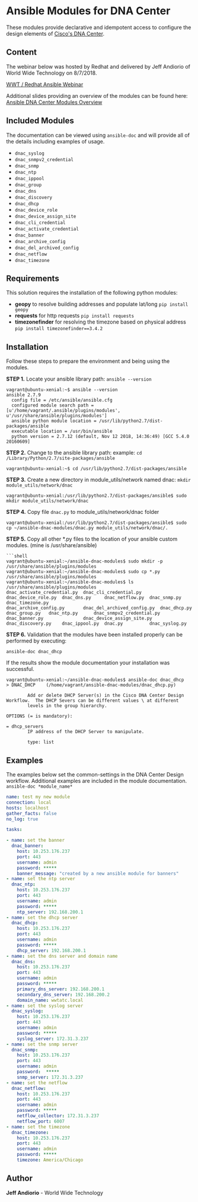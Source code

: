 # Ansible Modules for DNA Center

These modules provide declarative and idempotent access to configure the design elements of [Cisco's DNA Center](https://www.cisco.com/c/en/us/products/cloud-systems.../dna-center/index.html). 

## Content

The webinar below was hosted by Redhat and delivered by Jeff Andiorio of World Wide Technology on 8/7/2018.  

[WWT / Redhat Ansible Webinar](https://www.ansible.com/resources/webinars-training/lab-automation-by-wwt-with-ansible-tower-and-cisco-dna-center)


Additional slides providing an overview of the modules can be found here:  [Ansible DNA Center Modules Overview](https://www.slideshare.net/secret/1l5xe5ORzTN3Uv)

## Included Modules 

The documentation can be viewed using  `ansible-doc` and will provide all of the details including examples of usage. 

- `dnac_syslog`
- `dnac_snmpv2_credential`
- `dnac_snmp`
- `dnac_ntp`
- `dnac_ippool`
- `dnac_group`
- `dnac_dns`
- `dnac_discovery`
- `dnac_dhcp`
- `dnac_device_role`
- `dnac_device_assign_site`
- `dnac_cli_credential`
- `dnac_activate_credential`
- `dnac_banner`
- `dnac_archive_config`
- `dnac_del_archived_config`
- `dnac_netflow`
- `dnac_timezone`

## Requirements

This solution requires the installation of the following python modules:

- **geopy** to resolve building addresses and populate lat/long
  `pip install geopy`
- **requests** for http requests 
  `pip install requests`
- **timezonefinder** for resolving the timezone based on physical address 
  `pip install timezonefinder==3.4.2`

## Installation

Follow these steps to prepare the environment and being using the modules. 

**STEP 1.**  Locate your ansible library path: `ansible --version`

```shell
vagrant@ubuntu-xenial:~$ ansible --version
ansible 2.7.9
  config file = /etc/ansible/ansible.cfg
  configured module search path = [u'/home/vagrant/.ansible/plugins/modules', u'/usr/share/ansible/plugins/modules']
  ansible python module location = /usr/lib/python2.7/dist-packages/ansible
  executable location = /usr/bin/ansible
  python version = 2.7.12 (default, Nov 12 2018, 14:36:49) [GCC 5.4.0 20160609]
```

**STEP 2.**  Change to the ansible library path: example: `cd /Library/Python/2.7/site-packages/ansible` 

```shell
vagrant@ubuntu-xenial:~$ cd /usr/lib/python2.7/dist-packages/ansible

```

**STEP 3.**  Create a new directory in module_utils/network named dnac: `mkdir module_utils/network/dnac` 

```shell
vagrant@ubuntu-xenial:/usr/lib/python2.7/dist-packages/ansible$ sudo mkdir module_utils/network/dnac
```

**STEP 4.**  Copy file `dnac.py` to module_utils/network/dnac folder

```shell
vagrant@ubuntu-xenial:/usr/lib/python2.7/dist-packages/ansible$ sudo cp ~/ansible-dnac-modules/dnac.py module_utils/network/dnac/.
```

**STEP 5.**  Copy all other *.py files to the location of your ansible custom modules. (mine is /usr/share/ansible)

```shell
​```shell
vagrant@ubuntu-xenial:~/ansible-dnac-modules$ sudo mkdir -p /usr/share/ansible/plugins/modules
vagrant@ubuntu-xenial:~/ansible-dnac-modules$ sudo cp *.py /usr/share/ansible/plugins/modules
vagrant@ubuntu-xenial:~/ansible-dnac-modules$ ls /usr/share/ansible/plugins/modules
dnac_activate_credential.py  dnac_cli_credential.py       dnac_device_role.py  dnac_dns.py     dnac_netflow.py  dnac_snmp.py               dnac_timezone.py
dnac_archive_config.py       dnac_del_archived_config.py  dnac_dhcp.py         dnac_group.py   dnac_ntp.py      dnac_snmpv2_credential.py
dnac_banner.py               dnac_device_assign_site.py   dnac_discovery.py    dnac_ippool.py  dnac.py          dnac_syslog.py

```

**STEP 6.**  Validation that the modules have been installed properly can be performed by executing:

`ansible-doc dnac_dhcp`

If the results show the module documentation your installation was successful. 

```shell
vagrant@ubuntu-xenial:~/ansible-dnac-modules$ ansible-doc dnac_dhcp
> DNAC_DHCP    (/home/vagrant/ansible-dnac-modules/dnac_dhcp.py)

        Add or delete DHCP Server(s) in the Cisco DNA Center Design Workflow.  The DHCP Severs can be different values \ at different
        levels in the group hierarchy.

OPTIONS (= is mandatory):

= dhcp_servers
        IP address of the DHCP Server to manipulate.

        type: list
```

## Examples

The examples below set the common-settings in the DNA Center Design workflow.  Additional examples are included in the module documentation.  `ansible-doc *module_name*`

```yaml
name: test my new module
connection: local
hosts: localhost
gather_facts: false
no_log: true

tasks:

- name: set the banner  
  dnac_banner:
    host: 10.253.176.237
    port: 443
    username: admin
    password: *****
    banner_message: "created by a new ansible module for banners"
- name: set the ntp server
  dnac_ntp:
    host: 10.253.176.237
    port: 443
    username: admin
    password: *****
    ntp_server: 192.168.200.1
- name: set the dhcp server
  dnac_dhcp:
    host: 10.253.176.237
    port: 443
    username: admin
    password: *****
    dhcp_server: 192.168.200.1
- name: set the dns server and domain name
  dnac_dns:
    host: 10.253.176.237
    port: 443
    username: admin
    password: *****
    primary_dns_server: 192.168.200.1
    secondary_dns_server: 192.168.200.2
    domain_name: wwtatc.local
- name: set the syslog server
  dnac_syslog:
    host: 10.253.176.237
    port: 443
    username: admin
    password: *****
    syslog_server: 172.31.3.237
- name: set the snmp server
  dnac_snmp:
    host: 10.253.176.237
    port: 443
    username: admin
    password:  *****
    snmp_server: 172.31.3.237
- name: set the netflow
  dnac_netflow:
    host: 10.253.176.237
    port: 443
    username: admin
    password: *****
    netflow_collector: 172.31.3.237
    netflow_port: 6007
- name: set the timezone
  dnac_timezone:
    host: 10.253.176.237
    port: 443
    username: admin
    password: *****
    timezone: America/Chicago
```

## Author

**Jeff Andiorio** - World Wide Technology 

